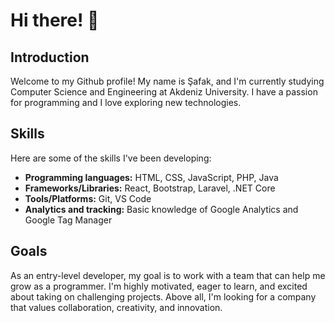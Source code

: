 # Hi there! 👋

## Introduction
Welcome to my Github profile! My name is Şafak, and I'm currently studying Computer Science and Engineering at Akdeniz University. I have a passion for programming and I love exploring new technologies.

## Skills
Here are some of the skills I've been developing:

- **Programming languages:** HTML, CSS, JavaScript, PHP, Java
- **Frameworks/Libraries:** React, Bootstrap, Laravel, .NET Core
- **Tools/Platforms:** Git, VS Code
- **Analytics and tracking:** Basic knowledge of Google Analytics and Google Tag Manager

## Goals
As an entry-level developer, my goal is to work with a team that can help me grow as a programmer. I'm highly motivated, eager to learn, and excited about taking on challenging projects. Above all, I'm looking for a company that values collaboration, creativity, and innovation.
